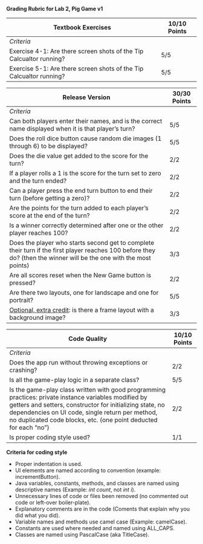 **Grading Rubric for Lab 2, Pig Game v1**

 



| Textbook Exercises                                           | **10/10 Points** |
| ------------------------------------------------------------ | ---------------- |
| *Criteria*                                                   |                  |
| Exercise 4-1: Are there screen shots of the Tip Calcualtor running? | 5/5              |
| Exercise 5-1: Are there screen shots of the Tip Calcualtor running? | 5/5              |



| **Release   Version**                                        | **30/30 Points** |
| ------------------------------------------------------------ | ---------------- |
| *Criteria*                                                   |                  |
| Can both players enter their names, and is the correct name displayed when it is that player’s turn? | 5/5              |
| Does the roll dice button cause random die images (1 through 6) to be displayed? | 5/5              |
| Does the die value get added to the score for the turn?      | 2/2              |
| If a player rolls a 1 is the score for the turn set to zero and the turn ended? | 2/2              |
| Can a player press the end turn button to end their turn (before getting a zero)? | 2/2              |
| Are the points for the turn added to each player’s score at the end of the turn? | 2/2              |
| Is a winner correctly determined after one or the other player reaches 100? | 2/2              |
| Does the player who starts second get to complete their turn if the first player reaches 100 before they do? (then the winner will be the one with the most points) | 3/3              |
| Are all scores reset when the New Game button is pressed?    | 2/2              |
| Are there two layouts, one for landscape and one for portrait? | 5/5              |
| <u>Optional, extra credit</u>: is there a frame layout with a background image? | 3/3              |

 

| **Code Quality**                                             | **10/10 Points** |
| ------------------------------------------------------------ | ---------------- |
| *Criteria*                                                   |                  |
| Does the app run without throwing exceptions or crashing?    | 2/2              |
| Is all the game-play logic in a separate class?              | 5/5              |
| Is the game-play class written with good programming practices: private instance variables modified by getters and setters, constructor for initializing state, no dependencies on UI code, single return per method, no duplicated code blocks, etc. (one point deducted for each “no”) | 2/2              |
| Is proper coding style used?                                 | 1/1              |



**Criteria for coding style**

- Proper indentation is used.
- UI elements are named according to convention (example: incrementButton).
- Java variables, constants, methods, and classes are named using descriptive names (Example: *int count*, not *int i*). 
- Unnecessary lines of code or files been removed (no commented out code or left-over boiler-plate).
- Explanatory comments are in the code (Coments that explain why you did what you did).
- Variable names and methods use camel case (Example: camelCase).
- Constants are used where needed and named using ALL_CAPS.
- Classes are named using PascalCase (aka TitleCase).